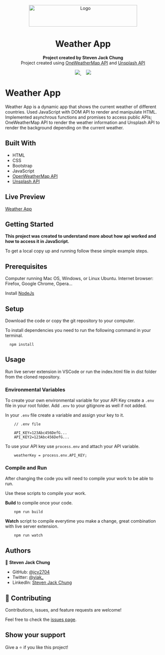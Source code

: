 <p align="center">
  <a href="https://github.com/jcy2704/weather-app">
    <img src="https://res.cloudinary.com/growsurf-prod/image/upload/v1582211139/production/gnysw2objzekbagrqiax.png" alt="Logo" width="350" height="70">
  </a>
</p>

<h1 align="center">Weather App</h1>

<p align="center">
  <strong>Project created by Steven Jack Chung</strong>
  <br>
  Project created using <a href="https://openweathermap.org/">OneWeatherMap API</a> and <a href="https://unsplash.com">Unsplash API</a>
</p>

<p align="center">
  <a href="https://github.com/jcy2704/weather-app/issues">
    <img src="https://img.shields.io/badge/REPORT%20A%20BUG-purple?style=for-the-badge">
  </a>
   ‎ ‎ ‎ ‎
  <a href="https://github.com/jcy2704/weather-app/issues">
    <img src="https://img.shields.io/badge/Request%20a%20feature-purple?style=for-the-badge">
  </a>
</p>

# Weather App

Weather App is a dynamic app that shows the current weather of different countries. Used JavaScript with DOM API to render and manipulate HTML. Implemented asynchrous functions and promises to access public APIs; OneWeatherMap API to render the weather information and Unsplash API to render the background depending on the current weather.

## Built With

- HTML
- CSS
- Bootstrap
- JavaScript
- [OpenWeatherMap API](https://openweathermap.org/)
- [Unsplash API](https://unsplash.com)

## Live Preview

[Weather App](https://jcy2704.github.io/weather-app/)

## Getting Started

**This project was created to understand more about how api worked and how to access it in JavaScript.**

To get a local copy up and running follow these simple example steps.

## Prerequisites

Computer running Mac OS, Windows, or Linux Ubuntu.
Internet browser: Firefox, Google Chrome, Opera...

Install [NodeJs](https://nodejs.org/en/download/)

## Setup

Download the code or copy the git repository to your computer.

To install dependencies you need to run the following command in your terminal.

```
  npm install
```

## Usage

Run live server extension in VSCode or run the index.html file in dist folder from the cloned repository.

### Environmental Variables

To create your own environmental variable for your API Key create a `.env` file in your root folder. Add `.env` to your gitignore as well if not added.


In your `.env` file create a variable and assign your key to it.

```
    // .env file

    API_KEY=123Abc456DefG...
    API_KEY2=123Abc456DefG...
```

To use your API key use `process.env` and attach your API variable.

```
    weatherKey = process.env.API_KEY;
```

### Compile and Run

After changing the code you will need to compile your work to be able to run.

Use these scripts to compile your work.

**Build** to compile once your code.

```
    npm run build
```

**Watch** script to compile everytime you make a change, great combination with live server extension.

```
    npm run watch
```

## Authors

👤 **Steven Jack Chung**

- GitHub: [@jcy2704](https://github.com/jcy2704)
- Twitter: [@yiak_](https://twitter.com/yiak_)
- LinkedIn: [Steven Jack Chung](https://linkedin.com/in/stevenjchung)

## 🤝 Contributing

Contributions, issues, and feature requests are welcome!

Feel free to check the [issues page](https://github.com/jcy2704/weather-app/issues).

## Show your support

Give a ⭐️ if you like this project!